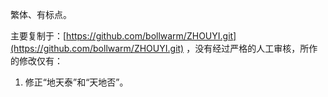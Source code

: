 繁体、有标点。

主要复制于：[https://github.com/bollwarm/ZHOUYI.git](https://github.com/bollwarm/ZHOUYI.git) ，没有经过严格的人工审核，所作的修改仅有：

1. 修正“地天泰”和“天地否”。